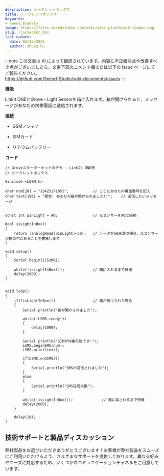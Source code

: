 ```yaml
---
description: シークレットボックス
title: シークレットボックス
keywords:
- Seeed_Elderly
image: https://files.seeedstudio.com/wiki/wiki-platform/S-tempor.png
slug: /ja/Secret_Box
last_update:
  date: 05/15/2025
  author: shuxu hu
---
```

:::note
この文書は AI によって翻訳されています。内容に不正確な点や改善すべき点がございましたら、文書下部のコメント欄または以下の Issue ページにてご報告ください。  
https://github.com/Seeed-Studio/wiki-documents/issues
:::

**機能**

LinkIt ONEとGrove - Light Sensorを箱に入れます。箱が開けられると、メッセージがあなたの携帯電話に送信されます。

**接続**

<!-- *   [Grove - Light_Sensor](/ja/Grove-Light_Sensor "Grove - Light Sensor") connect to A0. -->

*   GSMアンテナ

*   SIMカード

*   リチウムバッテリー

**コード**
```
// Groveスターターキットのデモ - LinkIt ONE用
// シークレットボックス

#include <LGSM.h>

char num[20] = "13425171053";           // ここにあなたの電話番号を記入
char text[100] = "警告: あなたの箱が開けられました!!";    // 送信したいメッセージ


const int pinLight = A0;                // 光センサーをA0に接続

bool isLightInBox()
{
    return (analogRead(pinLight)<50);   // データが50未満の場合、光センサーが箱の中にあることを意味します
}

void setup()
{
    Serial.begin(115200);

    while(!isLightInBox());             // 箱に入れるまで待機
    delay(2000);
}


void loop()
{
    if(!isLightInBox())                 // 箱が開けられた場合
    {
        Serial.println("箱が開けられました");

        while(!LSMS.ready())
        {
            delay(1000);
        }

        Serial.println("SIMが作業可能です!");
        LSMS.beginSMS(num);
        LSMS.print(text);

        if(LSMS.endSMS())
        {
            Serial.println("SMSが送信されました");
        }
        else
        {
            Serial.println("SMS送信失敗");
        }

        while(!isLightInBox());             // 箱に戻されるまで待機
        delay(2000);
    }

    delay(10);
}
```

## 技術サポートと製品ディスカッション

弊社製品をお選びいただきありがとうございます！お客様が弊社製品をスムーズにご利用いただけるよう、さまざまなサポートを提供しております。異なる好みやニーズに対応するため、いくつかのコミュニケーションチャネルをご用意しています。

<div class="button_tech_support_container">
<a href="https://forum.seeedstudio.com/" class="button_forum"></a> 
<a href="https://www.seeedstudio.com/contacts" class="button_email"></a>
</div>

<div class="button_tech_support_container">
<a href="https://discord.gg/eWkprNDMU7" class="button_discord"></a> 
<a href="https://github.com/Seeed-Studio/wiki-documents/discussions/69" class="button_discussion"></a>
</div>